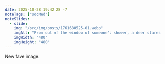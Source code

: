 ```yaml
---
date: 2025-10-28 19:42:28 -7
noteTags: ["socMed"]
noteSlides: 
  - slide:
    img: "/src/img/posts/1761680525-01.webp"
    imgAlt: "From out of the window of someone's shower, a deer stares back, asking: \"What do you scroll for? What are you looking to find?\""
    imgWidth: "480"
    imgHeight: "480"
---
```

New fave image.